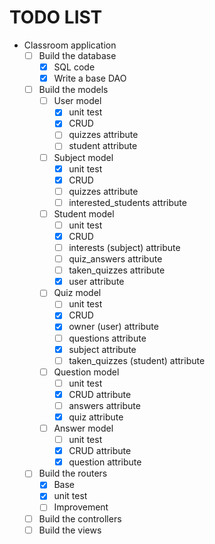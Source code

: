 # TODO LIST
- Classroom application
	- [ ] Build the database
		- [x] SQL code
		- [x] Write a base DAO
	- [ ] Build the models
		- [ ] User model
			- [x] unit test
			- [x] CRUD
			- [ ] quizzes attribute
			- [ ] student attribute
		- [ ] Subject model
			- [x] unit test
			- [x] CRUD
			- [ ] quizzes attribute
			- [ ] interested_students attribute
		- [ ] Student model
			- [ ] unit test
			- [x] CRUD
			- [ ] interests (subject) attribute
			- [ ] quiz_answers attribute
			- [ ] taken_quizzes attribute
			- [x] user attribute
		- [ ] Quiz model
			- [ ] unit test
			- [x] CRUD
			- [x] owner (user) attribute
			- [ ] questions attribute
			- [x] subject attribute
			- [ ] taken_quizzes (student) attribute
		- [ ] Question model
			- [ ] unit test
			- [x] CRUD attribute
			- [ ] answers attribute
			- [x] quiz attribute
		- [ ] Answer model
			- [ ] unit test
			- [x] CRUD attribute
			- [x] question attribute
	- [ ] Build the routers
		- [x] Base
		- [x] unit test
		- [ ] Improvement
	+ [ ] Build the controllers
	+ [ ] Build the views